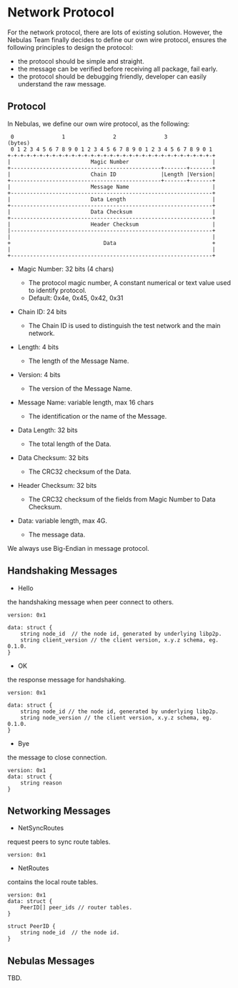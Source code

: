 # Network Protocol

For the network protocol, there are lots of existing solution. However, the Nebulas Team finally decides to define our own wire protocol, ensures the following principles to design the protocol:

* the protocol should be simple and straight.
* the message can be verified before receiving all package, fail early.
* the protocol should be debugging friendly, developer can easily understand the raw message.



## Protocol

In Nebulas, we define our own wire protocol, as the following:
```
 0               1               2               3              (bytes)
 0 1 2 3 4 5 6 7 8 9 0 1 2 3 4 5 6 7 8 9 0 1 2 3 4 5 6 7 8 9 0 1
+-+-+-+-+-+-+-+-+-+-+-+-+-+-+-+-+-+-+-+-+-+-+-+-+-+-+-+-+-+-+-+-+
|                         Magic Number                          |
+-----------------------------------------------+-------+-------+
|                         Chain ID              |Length |Version|
+-----------------------------------------------+-------+-------+
|                         Message Name                          |
+---------------------------------------------------------------+
|                         Data Length                           |
+---------------------------------------------------------------+
|                         Data Checksum                         |
+---------------------------------------------------------------+
|                         Header Checksum                       |
|---------------------------------------------------------------+
|                                                               |
+                             Data                              +
|                                                               |
+---------------------------------------------------------------+
```

* Magic Number: 32 bits (4 chars)
  * The protocol magic number, A constant numerical or text value used to identify protocol.
  * Default: 0x4e, 0x45, 0x42, 0x31

* Chain ID: 24 bits
  * The Chain ID is used to distinguish the test network and the main network.

* Length: 4 bits
  * The length of the Message Name.

* Version: 4 bits
  * The version of the Message Name.

* Message Name: variable length, max 16 chars
  * The identification or the name of the Message.

* Data Length: 32 bits
  * The total length of the Data.

* Data Checksum: 32 bits
  * The CRC32 checksum of the Data.

* Header Checksum: 32 bits
  * The CRC32 checksum of the fields from Magic Number to Data Checksum.

* Data: variable length, max 4G.
  * The message data.

We always use Big-Endian in message protocol.

## Handshaking Messages

* Hello

the handshaking message when peer connect to others.

```
version: 0x1

data: struct {
    string node_id  // the node id, generated by underlying libp2p.
    string client_version // the client version, x.y.z schema, eg. 0.1.0.
}
```

* OK

the response message for handshaking.

```
version: 0x1

data: struct {
    string node_id // the node id, generated by underlying libp2p.
    string node_version // the client version, x.y.z schema, eg. 0.1.0.
}
```

* Bye

the message to close connection.

```
version: 0x1
data: struct {
    string reason
}
```

## Networking Messages

* NetSyncRoutes

request peers to sync route tables.

```
version: 0x1
```

* NetRoutes

contains the local route tables.

```
version: 0x1
data: struct {
    PeerID[] peer_ids // router tables.
}

struct PeerID {
    string node_id  // the node id.
}
```


## Nebulas Messages

TBD.
